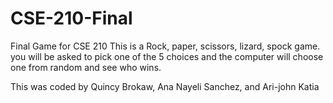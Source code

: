 # CSE-210-Final
Final Game for CSE 210
This is a Rock, paper, scissors, lizard, spock game. 
you will be asked to pick one of the 5 choices and the computer will choose one from random and see who wins.

This was coded by Quincy Brokaw, Ana Nayeli Sanchez, and Ari-john Katia
